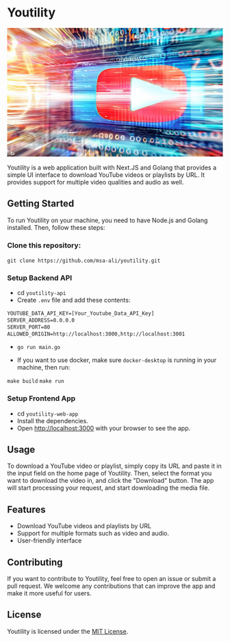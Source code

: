 # Youtility

<img src="preview.jpeg"  width="600" height="300">

Youtility is a web application built with Next.JS and Golang that provides a simple UI interface to download YouTube videos or playlists by URL. It provides support for multiple video qualities and audio as well.

## Getting Started

To run Youtility on your machine, you need to have Node.js and Golang installed. Then, follow these steps:

### Clone this repository:

`git clone https://github.com/msa-ali/youtility.git`

### Setup Backend API

- cd `youtility-api`
- Create `.env` file and add these contents:

```.env
YOUTUBE_DATA_API_KEY=[Your_Youtube_Data_API_Key]
SERVER_ADDRESS=0.0.0.0 
SERVER_PORT=80
ALLOWED_ORIGIN=http://localhost:3000,http://localhost:3001
```

- `go run main.go`

- If you want to use docker, make sure `docker-desktop` is running in your machine, then run:

`make build`
`make run`

### Setup Frontend App

- cd `youtility-web-app`
- Install the dependencies.
- Open <http://localhost:3000> with your browser to see the app.

## Usage

To download a YouTube video or playlist, simply copy its URL and paste it in the input field on the home page of Youtility. Then, select the format you want to download the video in, and click the "Download" button. The app will start processing your request, and start downloading the media file.

## Features

- Download YouTube videos and playlists by URL
- Support for multiple formats such as video and audio.
- User-friendly interface

## Contributing

If you want to contribute to Youtility, feel free to open an issue or submit a pull request. We welcome any contributions that can improve the app and make it more useful for users.

## License

Youtility is licensed under the [MIT License](https://opensource.org/license/mit/).
